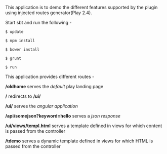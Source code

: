 This application is to demo the different features supported by the plugin using injected routes generator(Play 2.4).

Start sbt and run the following -

```
$ update

$ npm install

$ bower install

$ grunt

$ run
```

This application provides different routes -

**/oldhome** serves the _default_ play landing page

**/** redirects to **/ui/**

**/ui/** serves the _angular application_

**/api/somejson?keyword=hello** serves a _json response_

**/ui/views/templ.html** serves a template defined in views for which content is passed from the controller

**/tdemo** serves a dynamic template defined in views for which HTML is passed from the controller

